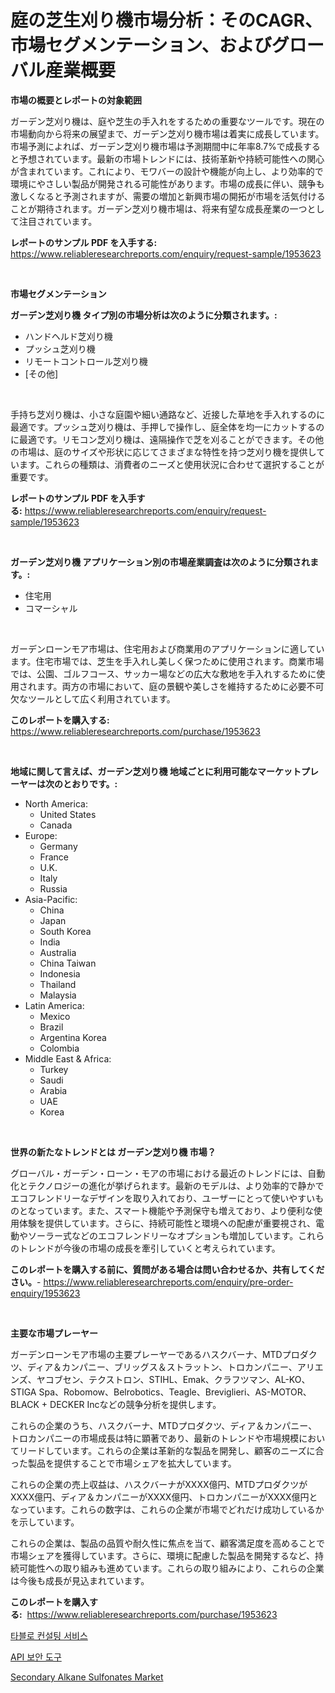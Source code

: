 <p><h1>庭の芝生刈り機市場分析：そのCAGR、市場セグメンテーション、およびグローバル産業概要</h1></p><p><strong>市場の概要とレポートの対象範囲</strong></p>
<p><p>ガーデン芝刈り機は、庭や芝生の手入れをするための重要なツールです。現在の市場動向から将来の展望まで、ガーデン芝刈り機市場は着実に成長しています。市場予測によれば、ガーデン芝刈り機市場は予測期間中に年率8.7%で成長すると予想されています。最新の市場トレンドには、技術革新や持続可能性への関心が含まれています。これにより、モワバーの設計や機能が向上し、より効率的で環境にやさしい製品が開発される可能性があります。市場の成長に伴い、競争も激しくなると予測されますが、需要の増加と新興市場の開拓が市場を活気付けることが期待されます。ガーデン芝刈り機市場は、将来有望な成長産業の一つとして注目されています。</p></p>
<p><strong>レポートのサンプル PDF を入手する:</strong> <a href="https://www.reliableresearchreports.com/enquiry/request-sample/1953623">https://www.reliableresearchreports.com/enquiry/request-sample/1953623</a></p>
<p>&nbsp;</p>
<p><strong>市場セグメンテーション</strong></p>
<p><strong>ガーデン芝刈り機 タイプ別の市場分析は次のように分類されます。:</strong></p>
<p><ul><li>ハンドヘルド芝刈り機</li><li>プッシュ芝刈り機</li><li>リモートコントロール芝刈り機</li><li>[その他]</li></ul></p>
<p>&nbsp;</p>
<p><p>手持ち芝刈り機は、小さな庭園や細い通路など、近接した草地を手入れするのに最適です。プッシュ芝刈り機は、手押しで操作し、庭全体を均一にカットするのに最適です。リモコン芝刈り機は、遠隔操作で芝を刈ることができます。その他の市場は、庭のサイズや形状に応じてさまざまな特性を持つ芝刈り機を提供しています。これらの種類は、消費者のニーズと使用状況に合わせて選択することが重要です。</p></p>
<p><strong>レポートのサンプル PDF を入手する:</strong>&nbsp;<a href="https://www.reliableresearchreports.com/enquiry/request-sample/1953623">https://www.reliableresearchreports.com/enquiry/request-sample/1953623</a></p>
<p>&nbsp;</p>
<p><strong> ガーデン芝刈り機 アプリケーション別の市場産業調査は次のように分類されます。:</strong></p>
<p><ul><li>住宅用</li><li>コマーシャル</li></ul></p>
<p>&nbsp;</p>
<p><p>ガーデンローンモア市場は、住宅用および商業用のアプリケーションに適しています。住宅市場では、芝生を手入れし美しく保つために使用されます。商業市場では、公園、ゴルフコース、サッカー場などの広大な敷地を手入れするために使用されます。両方の市場において、庭の景観や美しさを維持するために必要不可欠なツールとして広く利用されています。</p></p>
<p><strong>このレポートを購入する:</strong>&nbsp; <a href="https://www.reliableresearchreports.com/purchase/1953623">https://www.reliableresearchreports.com/purchase/1953623</a></p>
<p>&nbsp;</p>
<p><strong>地域に関して言えば、ガーデン芝刈り機 地域ごとに利用可能なマーケットプレーヤーは次のとおりです。:</strong></p>
<p><ul>
    <li>
        North America:
        <ul>
            <li>United States</li>
            <li>Canada</li>
        </ul>
    </li>
    <li>
        Europe:
        <ul>
            <li>Germany</li>
            <li>France</li>
            <li>U.K.</li>
            <li>Italy</li>
            <li>Russia</li>
        </ul>
    </li>
    <li>
        Asia-Pacific:
        <ul>
            <li>China</li>
            <li>Japan</li>
            <li>South Korea</li>
            <li>India</li>
            <li>Australia</li>
            <li>China Taiwan</li>
            <li>Indonesia</li>
            <li>Thailand</li>
            <li>Malaysia</li>
        </ul>
    </li>
    <li>
        Latin America:
        <ul>
            <li>Mexico</li>
            <li>Brazil</li>
            <li>Argentina Korea</li>
            <li>Colombia</li>
        </ul>
    </li>
    <li>
        Middle East & Africa:
        <ul>
            <li>Turkey</li>
            <li>Saudi</li>
            <li>Arabia</li>
            <li>UAE</li>
            <li>Korea</li>
        </ul>
    </li>
    </ul></p>
<p>&nbsp;</p>
<p><strong>世界の新たなトレンドとは ガーデン芝刈り機 市場？</strong></p>
<p><p>グローバル・ガーデン・ローン・モアの市場における最近のトレンドには、自動化とテクノロジーの進化が挙げられます。最新のモデルは、より効率的で静かでエコフレンドリーなデザインを取り入れており、ユーザーにとって使いやすいものとなっています。また、スマート機能や予測保守も増えており、より便利な使用体験を提供しています。さらに、持続可能性と環境への配慮が重要視され、電動やソーラー式などのエコフレンドリーなオプションも増加しています。これらのトレンドが今後の市場の成長を牽引していくと考えられています。</p></p>
<p><strong>このレポートを購入する前に、質問がある場合は問い合わせるか、共有してください。</strong>- <a href="https://www.reliableresearchreports.com/enquiry/pre-order-enquiry/1953623">https://www.reliableresearchreports.com/enquiry/pre-order-enquiry/1953623</a></p>
<p>&nbsp;</p>
<p><strong>主要な市場プレーヤー</strong></p>
<p><p>ガーデンローンモア市場の主要プレーヤーであるハスクバーナ、MTDプロダクツ、ディア＆カンパニー、ブリッグス＆ストラットン、トロカンパニー、アリエンズ、ヤコブセン、テクストロン、STIHL、Emak、クラフツマン、AL-KO、STIGA Spa、Robomow、Belrobotics、Teagle、Breviglieri、AS-MOTOR、BLACK + DECKER Incなどの競争分析を提供します。</p><p>これらの企業のうち、ハスクバーナ、MTDプロダクツ、ディア＆カンパニー、トロカンパニーの市場成長は特に顕著であり、最新のトレンドや市場規模においてリードしています。これらの企業は革新的な製品を開発し、顧客のニーズに合った製品を提供することで市場シェアを拡大しています。</p><p>これらの企業の売上収益は、ハスクバーナがXXXX億円、MTDプロダクツがXXXX億円、ディア＆カンパニーがXXXX億円、トロカンパニーがXXXX億円となっています。これらの数字は、これらの企業が市場でどれだけ成功しているかを示しています。</p><p>これらの企業は、製品の品質や耐久性に焦点を当て、顧客満足度を高めることで市場シェアを獲得しています。さらに、環境に配慮した製品を開発するなど、持続可能性への取り組みも進めています。これらの取り組みにより、これらの企業は今後も成長が見込まれています。</p></p>
<p><strong>このレポートを購入する:</strong>&nbsp;&nbsp;<a href="https://www.reliableresearchreports.com/purchase/1953623">https://www.reliableresearchreports.com/purchase/1953623</a></p>
<p><p><a href="https://github.com/oajzkywllm460/Market-Research-Report-List-1/blob/main/69538126619.md">타블로 컨설팅 서비스</a></p><p><a href="https://github.com/vsr06p4p49/Market-Research-Report-List-1/blob/main/24453306620.md">API 보안 도구</a></p><p><a href="https://ivy-potential-64b.notion.site/Secondary-Alkane-Sulfonates-Market-Insights-Market-Players-and-Forecast-Till-2031-4df31d6db0d24cf480fea92f444eb305">Secondary Alkane Sulfonates Market</a></p></p>